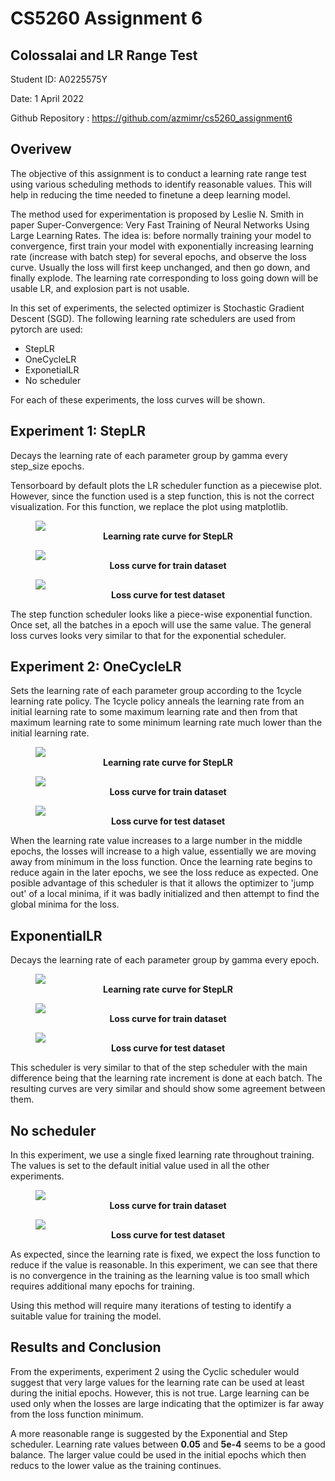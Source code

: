 # CS5260 Assignment 6
## Colossalai and LR Range Test

Student ID: A0225575Y

Date: 1 April 2022

Github Repository : https://github.com/azmimr/cs5260_assignment6

## Overivew

The objective of this assignment is to conduct a learning rate range test using various scheduling methods to identify reasonable values. This will help in reducing the time needed to finetune a deep learning model.

The method used for experimentation is proposed by Leslie N. Smith in
paper Super-Convergence: Very Fast Training of Neural Networks Using
Large Learning Rates. The idea is: before normally training your model
to convergence, first train your model with exponentially increasing
learning rate (increase with batch step) for several epochs, and observe
the loss curve. Usually the loss will first keep unchanged, and then go
down, and finally explode. The learning rate corresponding to loss going
down will be usable LR, and explosion part is not usable.

In this set of experiments, the selected optimizer is Stochastic Gradient Descent (SGD). The following learning rate schedulers are used from pytorch are used:
- StepLR
- OneCycleLR
- ExponetialLR
- No scheduler

For each of these experiments, the loss curves will be shown.

## Experiment 1: StepLR

Decays the learning rate of each parameter group by gamma every step_size epochs. 

Tensorboard by default plots the LR scheduler function as a piecewise plot. However, since the function used is a step function, this is not the correct visualization. For this function, we replace the plot using matplotlib.

<figure>
<img src="images/step_function_plt.png">
<figcaption align = "center"><b>Learning rate curve for StepLR</b></figcaption>
</figure>

<figure>
<img src="images/Loss_train_exp1.svg">
<figcaption align = "center"><b>Loss curve for train dataset</b></figcaption>
</figure>

<figure>
<img src="images/Loss_test_exp1.svg">
<figcaption align = "center"><b>Loss curve for test dataset</b></figcaption>
</figure>

The step function scheduler looks like a piece-wise exponential function. Once set, all the batches in a epoch will use the same value. The general loss curves looks very similar to that for the exponential scheduler.

## Experiment 2: OneCycleLR

Sets the learning rate of each parameter group according to the 1cycle learning rate policy. The 1cycle policy anneals the learning rate from an initial learning rate to some maximum learning rate and then from that maximum learning rate to some minimum learning rate much lower than the initial learning rate.

<figure>
<img src="images/LR_train_exp2.svg">
<figcaption align = "center"><b>Learning rate curve for StepLR</b></figcaption>
</figure>

<figure>
<img src="images/Loss_train_exp2.svg">
<figcaption align = "center"><b>Loss curve for train dataset</b></figcaption>
</figure>

<figure>
<img src="images/Loss_test_exp2.svg">
<figcaption align = "center"><b>Loss curve for test dataset</b></figcaption>
</figure>

When the learning rate value increases to a large number in the middle epochs, the losses will increase to a high value, essentially we are moving away from minimum in the loss function. Once the learning rate begins to reduce again in the later epochs, we see the loss reduce as expected. One posible advantage of this scheduler is that it allows the optimizer to 'jump out' of a local minima, if it was badly initialized and then attempt to find the global minima for the loss. 

## ExponentialLR

Decays the learning rate of each parameter group by gamma every epoch.

<figure>
<img src="images/LR_train_exp3.svg">
<figcaption align = "center"><b>Learning rate curve for StepLR</b></figcaption>
</figure>

<figure>
<img src="images/Loss_train_exp3.svg">
<figcaption align = "center"><b>Loss curve for train dataset</b></figcaption>
</figure>

<figure>
<img src="images/Loss_test_exp3.svg">
<figcaption align = "center"><b>Loss curve for test dataset</b></figcaption>
</figure>

This scheduler is very similar to that of the step scheduler with the main difference being that the learning rate increment is done at each batch. The resulting curves are very similar and should show some agreement between them.

## No scheduler

In this experiment, we use a single fixed learning rate throughout training. The values is set to the default initial value used in all the other experiments.

<figure>
<img src="images/Loss_train_exp4.svg">
<figcaption align = "center"><b>Loss curve for train dataset</b></figcaption>
</figure>

<figure>
<img src="images/Loss_test_exp4.svg">
<figcaption align = "center"><b>Loss curve for test dataset</b></figcaption>
</figure>

As expected, since the learning rate is fixed, we expect the loss function to reduce if the value is reasonable. In this experiment, we can see that there is no convergence in the training as the learning value is too small which requires additional many epochs for training.

Using this method will require many iterations of testing to identify a suitable value for training the model.

## Results and Conclusion

From the experiments, experiment 2 using the Cyclic scheduler would suggest that very large values for the learning rate can be used at least during the initial epochs. However, this is not true. Large learning can be used only when the losses are large indicating that the optimizer is far away from the loss function minimum.

A more reasonable range is suggested by the Exponential and Step scheduler. Learning rate values between **0.05** and **5e-4** seems to be a good balance. The larger value could be used in the initial epochs which then reducs to the lower value as the training continues.